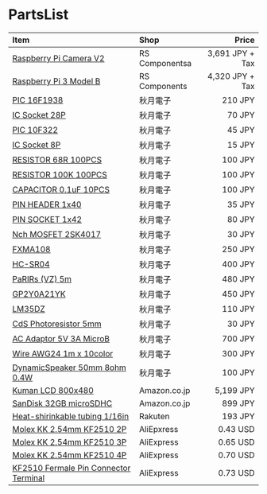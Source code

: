 # PartsList

| Item                                                                                                         | Shop           | Price           |
|:-------------------------------------------------------------------------------------------------------------|:---------------|----------------:|
| [Raspberry Pi Camera V2](https://jp.rs-online.com/web/p/video-modules/9132664/)                              | RS Componentsa | 3,691 JPY + Tax |
| [Raspberry Pi 3 Model B](https://jp.rs-online.com/web/p/processor-microcontroller-development-kits/1225826/) | RS Components  | 4,320 JPY + Tax |
| [PIC 16F1938](http://akizukidenshi.com/catalog/g/gI-04357/)                                                  | 秋月電子       | 210 JPY         |
| [IC Socket 28P](http://akizukidenshi.com/catalog/g/gP-01339/)                                                | 秋月電子       | 70 JPY          |
| [PIC 10F322](http://akizukidenshi.com/catalog/g/gI-05824/)                                                   | 秋月電子       | 45 JPY          |
| [IC Socket 8P](http://akizukidenshi.com/catalog/g/gP-00035/)                                                 | 秋月電子       | 15 JPY          |
| [RESISTOR 68R 100PCS](http://akizukidenshi.com/catalog/g/gR-07801/)                                          | 秋月電子       | 100 JPY         |
| [RESISTOR 100K 100PCS](http://akizukidenshi.com/catalog/g/gR-07853/)                                         | 秋月電子       | 100 JPY         |
| [CAPACITOR 0.1uF 10PCS](http://akizukidenshi.com/catalog/g/gP-04065/)                                        | 秋月電子       | 100 JPY         |
| [PIN HEADER 1x40](http://akizukidenshi.com/catalog/g/gC-00167/)                                              | 秋月電子       | 35 JPY          |
| [PIN SOCKET 1x42](http://akizukidenshi.com/catalog/g/gC-05779/)                                              | 秋月電子       | 80 JPY          |
| [Nch MOSFET 2SK4017](http://akizukidenshi.com/catalog/g/gI-07597/)                                           | 秋月電子       | 30 JPY          |
| [FXMA108](http://akizukidenshi.com/catalog/g/gM-04522/)                                                      | 秋月電子       | 250 JPY         |
| [HC-SR04](http://akizukidenshi.com/catalog/g/gM-11009/)                                                      | 秋月電子       | 400 JPY         |
| [PaRIRs (VZ) 5m](http://akizukidenshi.com/catalog/g/gM-09750/)                                               | 秋月電子       | 480 JPY         |
| [GP2Y0A21YK](http://akizukidenshi.com/catalog/g/gI-02551/)                                                   | 秋月電子       | 450 JPY         |
| [LM35DZ](http://akizukidenshi.com/catalog/g/gI-00116/)                                                       | 秋月電子       | 110 JPY         |
| [CdS Photoresistor 5mm](http://akizukidenshi.com/catalog/g/gI-00110/)                                        | 秋月電子       | 30 JPY          |
| [AC Adaptor 5V 3A MicroB](http://akizukidenshi.com/catalog/g/gM-12001/)                                      | 秋月電子       | 700 JPY         |
| [Wire AWG24 1m x 10color](http://akizukidenshi.com/catalog/g/gP-10672/)                                      | 秋月電子       | 300 JPY         |
| [DynamicSpeaker 50mm 8ohm 0.4W](http://akizukidenshi.com/catalog/g/gP-09013/)                                | 秋月電子       | 100 JPY         |
| [Kuman LCD 800x480](https://www.amazon.co.jp/dp/B01GZXMIUU/)                                                 | Amazon.co.jp   | 5,199 JPY       |
| [SanDisk 32GB microSDHC](https://www.amazon.co.jp/dp/B074W6YY8K/)                                            | Amazon.co.jp   | 899 JPY         |
| [Heat-shirinkable tubing 1/16in](https://item.rakuten.co.jp/auc-treevillage/hstt06-48-q/)                    | Rakuten        | 193 JPY         |
| [Molex KK 2.54mm KF2510 2P](https://www.aliexpress.com/item//32820017968.html)                               | AliEpxress     | 0.43 USD        |
| [Molex KK 2.54mm KF2510 3P](https://www.aliexpress.com/item//32801489541.html)                               | AliExpress     | 0.65 USD        |
| [Molex KK 2.54mm KF2510 4P](https://www.aliexpress.com/item//32827103841.html)                               | AliExpress     | 0.70 USD        |
| [KF2510 Fermale Pin Connector Terminal](https://www.aliexpress.com/item//32825549837.html)                   | AliExpress     | 0.73 USD        |

